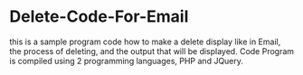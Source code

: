 # Delete-Code-For-Email
this is a sample program code how to make a delete display like in Email, the process of deleting, and the output that will be displayed. Code Program is compiled using 2 programming languages, PHP and JQuery.
